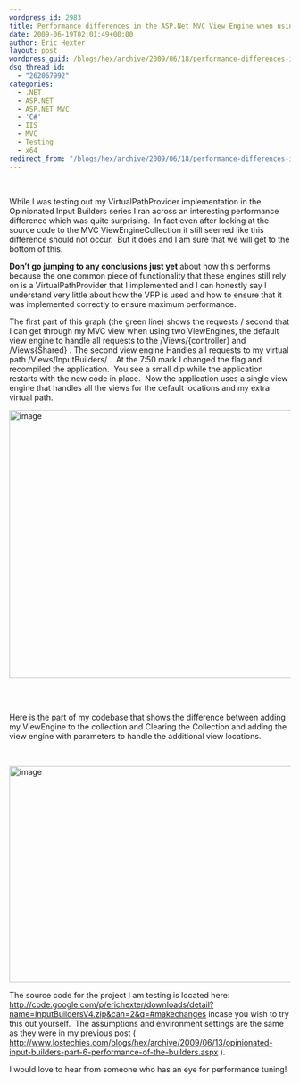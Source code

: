 ```yaml
---
wordpress_id: 2983
title: Performance differences in the ASP.Net MVC View Engine when using two View Engines versus a single Composite View Engine.
date: 2009-06-19T02:01:49+00:00
author: Eric Hexter
layout: post
wordpress_guid: /blogs/hex/archive/2009/06/18/performance-differences-in-the-asp-net-mvc-view-engine-when-using-two-view-engines-versus-a-single-composite-view-engine.aspx
dsq_thread_id:
  - "262067992"
categories:
  - .NET
  - ASP.NET
  - ASP.NET MVC
  - 'C#'
  - IIS
  - MVC
  - Testing
  - x64
redirect_from: "/blogs/hex/archive/2009/06/18/performance-differences-in-the-asp-net-mvc-view-engine-when-using-two-view-engines-versus-a-single-composite-view-engine.aspx/"
---
```

&#160;

While I was testing out my VirtualPathProvider implementation in the Opinionated Input Builders series I ran across an interesting performance difference which was quite surprising.&#160; In fact even after looking at the source code to the MVC ViewEngineCollection it still seemed like this difference should not occur.&#160; But it does and I am sure that we will get to the bottom of this.&#160; 

**Don’t go jumping to any conclusions just yet** about how this performs because the one common piece of functionality that these engines still rely on is a VirtualPathProvider that I implemented and I can honestly say I understand very little about how the VPP is used and how to ensure that it was implemented correctly to ensure maximum performance.

The first part of this graph (the green line) shows the requests / second that I can get through my MVC view when using two ViewEngines, the default view engine to handle all requests to the /Views/{controller} and /Views{Shared} . The second view engine Handles all requests to my virtual path /Views/InputBuilders/ .&#160; At the 7:50 mark I changed the flag and recompiled the application.&#160; You see a small dip while the application restarts with the new code in place.&#160; Now the application uses a single view engine that handles all the views for the default locations and my extra virtual path.

<img style="border-bottom: 0px;border-left: 0px;border-top: 0px;border-right: 0px" border="0" alt="image" src="http://lostechies.com/content/erichexter/uploads/2011/03/image_3EB3F6FC.png" width="1028" height="480" />&#160;

&#160;

Here is the part of my codebase that shows the difference between adding my ViewEngine to the collection and Clearing the Collection and adding the view engine with parameters to handle the additional view locations.

&#160;

 <img style="border-bottom: 0px;border-left: 0px;border-top: 0px;border-right: 0px" border="0" alt="image" src="http://lostechies.com/content/erichexter/uploads/2011/03/image_4898E867.png" width="1028" height="388" /></p> 

The source code for the project I am testing is located here: <http://code.google.com/p/erichexter/downloads/detail?name=InputBuildersV4.zip&can=2&q=#makechanges> incase you wish to try this out yourself.&#160; The assumptions and environment settings are the same as they were in my previous post ( <http://www.lostechies.com/blogs/hex/archive/2009/06/13/opinionated-input-builders-part-6-performance-of-the-builders.aspx> ).

I would love to hear from someone who has an eye for performance tuning!